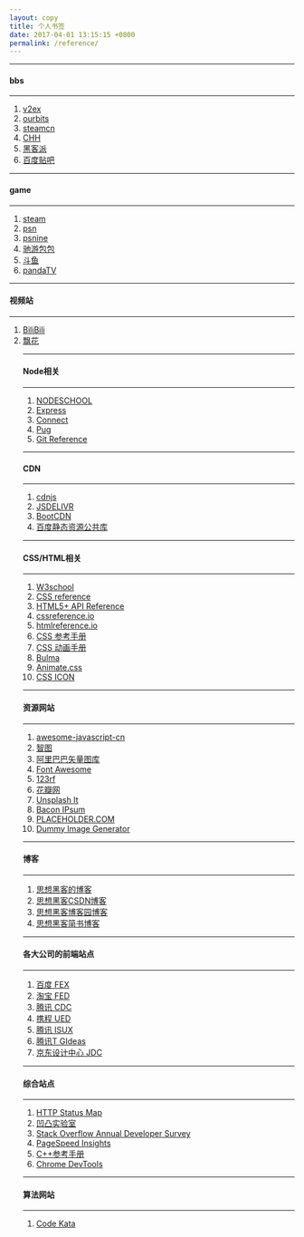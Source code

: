 ```yaml
---
layout: copy
title: 个人书签
date: 2017-04-01 13:15:15 +0800
permalink: /reference/
---
```


<style>
abbr {text-decoration: none;}
</style>



<hr><h4 class="btn btn-info btn-lg">bbs</h4><hr>
<ol class="rectangle-list">
<li><a href="https://www.v2ex.com/" target="_blank">v2ex</a></li>
<li><a href="https://ourbits.club/" target="_blank">ourbits</a></li>
<li><a href="https://steamcn.com/forum.php" target="_blank">steamcn</a></li>
<li><a href="https://www.chiphell.com/forum.php" target="_blank">CHH</a></li>
<li><a href="https://hacpai.com/" target="_blank">黑客派</a></li>
<li><a href="http://tieba.baidu.com/" target="_blank">百度贴吧</a></li>
</ol>

<hr><h4 class="btn btn-primary btn-lg">game</h4><hr>
<ol class="rounded-list">
<li><a href="http://store.steampowered.com/" target="_blank">steam</a></li>
<li><a href="https://store.playstation.com/zh-hans-hk/home/games" target="_blank">psn</a></li>
<li><a href="http://www.psnine.com/" target="_blank">psnine</a></li>
<li><a href="http://bundle.ccyycn.com/" target="_blank">驰游包包</a></li>
<li><a href="http://www.douyutv.com/" target="_blank">斗鱼</a></li>
<li><a href="http://www.panda.tv/" target="_blank">pandaTV</a></li>
</ol>

<hr><h4 class="btn btn-info btn-lg">视频站</h4><hr>
<ol class="rectangle-list">
<li><a href="http://www.bilibili.com/" target="_blank">BiliBili</a></li>
<li><a href="http://www.piaohua.com/" target="_blank">飘花</a></li>
<ol class="rectangle-list">

</ol>

<hr><h4 class="btn btn-primary btn-lg">Node相关</h4><hr>
<ol class="rounded-list">
<li><a href="https://nodeschool.io/" target="_blank">NODESCHOOL</a></li>
<li><a href="http://expressjs.com/" target="_blank">Express</a></li>
<li><a href="https://github.com/senchalabs/connect" target="_blank">Connect</a></li>
<li><a href="https://pugjs.org/api/getting-started.html" target="_blank">Pug</a></li>
<li><a href="https://git-scm.com/docs" target="_blank">Git Reference</a></li>
</ol>
<hr><h4 class="btn btn-info btn-lg">CDN</h4><hr>
<ol class="rectangle-list">
<!--国外-->
<li><a href="https://cdnjs.com/" target="_blank">cdnjs</a></li>
<li><a href="http://www.jsdelivr.com/" target="_blank">JSDELIVR</a></li>
<!--国内-->
<li><a href="http://www.bootcdn.cn/" target="_blank">BootCDN</a></li>
<li><a href="http://cdn.code.baidu.com/" target="_blank">百度静态资源公共库</a></li>
</ol>
<hr><h4 class="btn btn-primary btn-lg">CSS/HTML相关</h4><hr>
<ol class="rounded-list">
<!--CSS/HTML API-->
<li><a href="http://www.w3school.com.cn/index.html" target="_blank">W3school</a></li>
<li><a href="https://tympanus.net/codrops/css_reference/" target="_blank">CSS reference</a></li>
<li><a href="http://www.dcloud.io/docs/api/index.shtml" target="_blank">HTML5+ API Reference</a></li>
<li><a href="http://cssreference.io/" target="_blank">cssreference.io</a></li>
<li><a href="http://htmlreference.io/" target="_blank">htmlreference.io</a></li>
<li><a href="http://css.doyoe.com/" target="_blank">CSS 参考手册</a></li>
<li><a href="https://isux.tencent.com/css3/index.html" target="_blank">CSS 动画手册</a></li>
<!--CSS库/资源-->
<li><a href="http://bulma.io/" target="_blank"><abbr title="A modern CSS framework based on Flexbox">Bulma</abbr></a></li>
<li><a href="https://daneden.github.io/animate.css/" target="_blank">Animate.css</a></li>
<li><a href="http://cssicon.space/#/" target="_blank">CSS ICON</a></li>
</ol>
<hr><h4 class="btn btn-info btn-lg">资源网站</h4><hr>
<ol class="rectangle-list">
<li><a href="https://github.com/jobbole/awesome-javascript-cn" target="_blank">awesome-javascript-cn</a></li>
<!--图库-->
<li><a href="http://zhitu.isux.us/" target="_blank"><abbr title="高效优质的图片优化平台">智图</abbr></a></li>
<li><a href="http://www.iconfont.cn/" target="_blank">阿里巴巴矢量图库</a></li>
<li><a href="http://fontawesome.io/" target="_blank">Font Awesome</a></li>
<li><a href="https://www.123rf.com/" target="_blank">123rf</a></li>
<li><a href="http://huaban.com/" target="_blank">花瓣网</a></li>
<li><a href="https://unsplash.it/" target="_blank"><abbr title="利用unsplash免费照片来提供placehoder的网站">Unsplash It</abbr></a></li>
<li><a href="http://baconipsum.com/" target="_blank"><abbr title="提供文本填充器的网站">Bacon IPsum</abbr></a></li>
<li><a href="https://placeholder.com/" target="_blank"><abbr title="提供占位符图片的网站">PLACEHOLDER.COM</abbr></a></li>
<li><a href="https://dummyimage.com/" target="_blank"><abbr title="提供多类型占位符图片的网站">Dummy Image Generator</abbr></a></li>
</ol>
<hr><h4 class="btn btn-primary btn-lg">博客</h4><hr>
<ol class="rounded-list">
<li><a href="http://thinkhacker.net/" target="_blank">思想黑客的博客</a></li>
<li><a href="http://blog.csdn.net/gumanren" target="_blank">思想黑客CSDN博客</a></li>
<li><a href="http://www.cnblogs.com/thinkhacker" target="_blank">思想黑客博客园博客</a></li>
<li><a href="http://www.jianshu.com/thinkhacker" target="_blank">思想黑客简书博客</a></li>
</ol>
<hr><h4 class="btn btn-info btn-lg">各大公司的前端站点</h4><hr>
<ol class="rectangle-list">
<li><a href="http://fex.baidu.com/" target="_blank">百度 FEX</a></li>
<li><a href="http://taobaofed.org/" target="_blank">淘宝 FED</a></li>
<li><a href="http://cdc.tencent.com/" target="_blank">腾讯 CDC</a></li>
<li><a href="http://ued.ctrip.com/blog/" target="_blank">携程 UED</a></li>
<li><a href="https://isux.tencent.com/" target="_blank">腾讯 ISUX</a></li>
<li><a href="http://tgideas.qq.com/" target="_blank">腾讯T GIdeas</a></li>
<li><a href="https://jdc.jd.com/" target="_blank">京东设计中心 JDC</a></li>
</ol>
<hr><h4 class="btn btn-primary btn-lg">综合站点</h4><hr>
<ol class="rounded-list">
<li><a href="https://restlet.com/http-status-map/" target="_blank">HTTP Status Map</a></li>
<li><a href="https://aotu.io/index.html" target="_blank">凹凸实验室</a></li>
<li><a href="https://insights.stackoverflow.com/survey/" target="_blank">Stack Overflow Annual Developer Survey</a></li>
<li><a href="https://developers.google.com/speed/pagespeed/insights/?hl=zh-CN" target="_blank">PageSpeed Insights</a></li>
<li><a href="http://en.cppreference.com/w/" target="_blank">C++参考手册</a></li>
<li><a href="https://developers.google.com/web/tools/chrome-devtools/" target="_blank">Chrome DevTools</a></li>
</ol>
<hr><h4 class="btn btn-info btn-lg">算法网站</h4><hr>
<ol class="rectangle-list">
<li><a href="https://www.codewars.com/" target="_blank">Code Kata</a></li>
</ol>